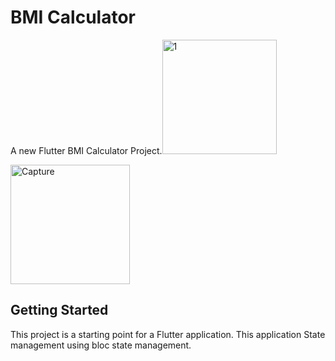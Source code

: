# BMI Calculator

A new Flutter BMI Calculator Project.<img width="183" alt="1" src="https://user-images.githubusercontent.com/131807373/234384800-12d0df56-f3e0-4286-b31a-fff062e955e5.PNG">

<img width="191" alt="Capture" src="https://user-images.githubusercontent.com/131807373/234384049-ffa660fe-af0f-478d-8063-b0ebafb8fb12.PNG">

## Getting Started

This project is a starting point for a Flutter application.
This application State management using bloc state management.
